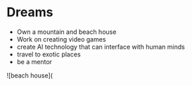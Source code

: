 # Dreams 

- Own a mountain and beach house
- Work on creating video games
- create AI technology that can interface with human minds
- travel to exotic places 
- be a mentor

![beach house](
